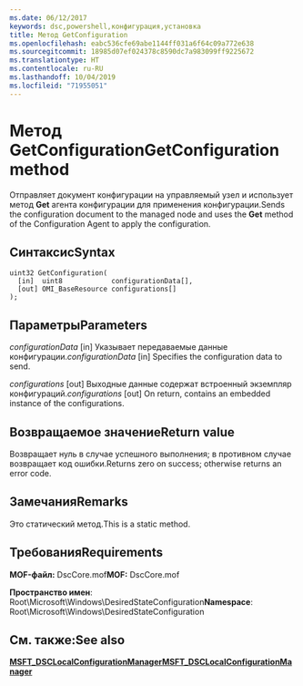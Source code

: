 ```yaml
---
ms.date: 06/12/2017
keywords: dsc,powershell,конфигурация,установка
title: Метод GetConfiguration
ms.openlocfilehash: eabc536cfe69abe1144ff031a6f64c09a772e638
ms.sourcegitcommit: 18985d07ef024378c8590dc7a983099ff9225672
ms.translationtype: HT
ms.contentlocale: ru-RU
ms.lasthandoff: 10/04/2019
ms.locfileid: "71955051"
---
```

# <a name="getconfiguration-method"></a><span data-ttu-id="71db5-103">Метод GetConfiguration</span><span class="sxs-lookup"><span data-stu-id="71db5-103">GetConfiguration method</span></span>

<span data-ttu-id="71db5-104">Отправляет документ конфигурации на управляемый узел и использует метод **Get** агента конфигурации для применения конфигурации.</span><span class="sxs-lookup"><span data-stu-id="71db5-104">Sends the configuration document to the managed node and uses the **Get** method of the Configuration Agent to apply the configuration.</span></span>

## <a name="syntax"></a><span data-ttu-id="71db5-105">Синтаксис</span><span class="sxs-lookup"><span data-stu-id="71db5-105">Syntax</span></span>

```mof
uint32 GetConfiguration(
  [in]  uint8            configurationData[],
  [out] OMI_BaseResource configurations[]
);
```

## <a name="parameters"></a><span data-ttu-id="71db5-106">Параметры</span><span class="sxs-lookup"><span data-stu-id="71db5-106">Parameters</span></span>

<span data-ttu-id="71db5-107">*configurationData* \[in\] Указывает передаваемые данные конфигурации.</span><span class="sxs-lookup"><span data-stu-id="71db5-107">*configurationData* \[in\] Specifies the configuration data to send.</span></span>

<span data-ttu-id="71db5-108">*configurations* \[out\] Выходные данные содержат встроенный экземпляр конфигураций.</span><span class="sxs-lookup"><span data-stu-id="71db5-108">*configurations* \[out\] On return, contains an embedded instance of the configurations.</span></span>

## <a name="return-value"></a><span data-ttu-id="71db5-109">Возвращаемое значение</span><span class="sxs-lookup"><span data-stu-id="71db5-109">Return value</span></span>

<span data-ttu-id="71db5-110">Возвращает нуль в случае успешного выполнения; в противном случае возвращает код ошибки.</span><span class="sxs-lookup"><span data-stu-id="71db5-110">Returns zero on success; otherwise returns an error code.</span></span>

## <a name="remarks"></a><span data-ttu-id="71db5-111">Замечания</span><span class="sxs-lookup"><span data-stu-id="71db5-111">Remarks</span></span>

<span data-ttu-id="71db5-112">Это статический метод.</span><span class="sxs-lookup"><span data-stu-id="71db5-112">This is a static method.</span></span>

## <a name="requirements"></a><span data-ttu-id="71db5-113">Требования</span><span class="sxs-lookup"><span data-stu-id="71db5-113">Requirements</span></span>

<span data-ttu-id="71db5-114">**MOF-файл:** DscCore.mof</span><span class="sxs-lookup"><span data-stu-id="71db5-114">**MOF:** DscCore.mof</span></span>

<span data-ttu-id="71db5-115">**Пространство имен**: Root\Microsoft\Windows\DesiredStateConfiguration</span><span class="sxs-lookup"><span data-stu-id="71db5-115">**Namespace**: Root\Microsoft\Windows\DesiredStateConfiguration</span></span>

## <a name="see-also"></a><span data-ttu-id="71db5-116">См. также:</span><span class="sxs-lookup"><span data-stu-id="71db5-116">See also</span></span>

[<span data-ttu-id="71db5-117">**MSFT_DSCLocalConfigurationManager**</span><span class="sxs-lookup"><span data-stu-id="71db5-117">**MSFT_DSCLocalConfigurationManager**</span></span>](msft-dsclocalconfigurationmanager.md)
